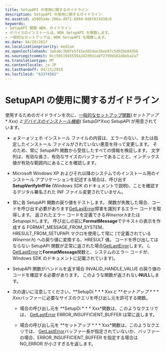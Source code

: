 ```yaml
---
title: SetupAPI の使用に関するガイドライン
description: SetupAPI の使用に関するガイドライン
ms.assetid: a5005a4e-206a-4971-b89d-0d8f833d38c8
keywords:
- SetupAPI 関数 WDK、ガイドライン
- デバイスのインストールは、WDK SetupAPI を関数します。
- 一般的なセットアップは、WDK SetupAPI を関数します。
ms.date: 04/20/2017
ms.localizationpriority: medium
ms.openlocfilehash: 3a6abc3b0fe5f41edd2dae26ee97c5d92bb843b6
ms.sourcegitcommit: 0cc5051945559a242d941a6f2799d161d8eba2a7
ms.translationtype: MT
ms.contentlocale: ja-JP
ms.lasthandoff: 04/23/2019
ms.locfileid: "63374562"
---
```

# <a name="guidelines-for-using-setupapi"></a>SetupAPI の使用に関するガイドライン





使用するためのガイドラインを次に、[一般的なセットアップ関数](https://msdn.microsoft.com/library/windows/hardware/ff544985)(**セットアップ * **Xxx*) と[デバイスのインストール機能](https://msdn.microsoft.com/library/windows/hardware/ff541299)(** SetupDi***Xxx*) SetupAPI が用意されています。

-   ォヌーォソェホ インストール ファイルの内容は、エラーのない、または指定したインストール ファイルがされていない悪意を持って変更します。 そのため、常に SetupAPI 関数から受信したすべての情報を検証します。 文字列は、有効な長さ、有効なサイズのバッファーであることと、インデックス値が有効な範囲内にあることを確認します。

-   Microsoft Windows XP およびそれ以降のシステムでのインストール用のインストール アプリケーションを記述する場合は、呼び出す**SetupVerifyInfFile** (Windows SDK のドキュメントで説明)、ことを確認するデジタル署名された INF ファイル変更されていません。

-   常に各 SetupAPI 関数の戻り値をテストします。 関数が失敗した場合、コードを呼び出す必要があります[GetLastError](https://go.microsoft.com/fwlink/p/?linkid=169416)障害を識別するエラー コードを取得します。 返されたエラー コードを定義できる*Winerror.h*または*Setupapi.h*します。 呼び出しの前に**FormatMessage**でテキストの表示を作成する FORMAT_MESSAGE_FROM_SYSTEM、HRESULT_FROM_SETUPAPI マクロを使用して常に (で定義されている*Winerror.h*) への戻り値に変換する、HRESULT 値。 コードを呼び出してはならない SetupAPI 関数が正常に返された場合[GetLastError](https://go.microsoft.com/fwlink/p/?linkid=169416)します。 (、 [GetLastError](https://go.microsoft.com/fwlink/p/?linkid=169416)と**FormatMessage**関数と、システムのエラー コードが、Windows SDK のドキュメントに記載されています)。

-   SetupAPI 関数がハンドルを返す場合 INVALID_HANDLE_VALUE の戻り値のコードを確認する必要があります。 このような関数が返されない**NULL**します。

-   次の違いに注意してください、**SetupDi * * * Xxx*と **セットアップ * * * Xxx*バッファーに必要なサイズのクエリを呼び出し元を許可する関数。

    -   場合の呼び出し元を **SetupDi * * * Xxx*関数は、このようなクエリでは、 [GetLastError](https://go.microsoft.com/fwlink/p/?linkid=169416) ERROR_INSUFFICIENT_BUFFER は常に返します。

    -   場合の呼び出し元を **セットアップ * * * Xxx*関数は、このようなクエリでは、 [GetLastError](https://go.microsoft.com/fwlink/p/?linkid=169416)バッファー長が指定されていないか、バッファーの場合、ERROR_INSUFFICIENT_BUFFER を指定する場合は NO_ERROR が小さすぎるを返します。

 

 





